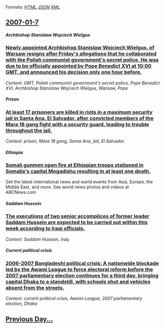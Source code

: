 
Formats: [HTML](2007/01/7/index.html)  [JSON](2007/01/7/index.json)  [XML](2007/01/7/index.xml)  

## [2007-01-7](/news/2007/01/7/index.md)

##### Archbishop Stanislaw Wojciech Wielgus
### [ Newly appointed Archbishop Stanislaw Wojciech Wielgus, of Warsaw resigns after Friday's allegations that he collaborated with the Polish communist government's secret police. He was due to be officially appointed by Pope Benedict XVI at 10:00 GMT, and announced his decision only one hour before. ](/news/2007/01/7/newly-appointed-archbishop-stanisaaw-wojciech-wielgus-of-warsaw-resigns-after-friday-s-allegations-that-he-collaborated-with-the-polish-c.md)
_Context: GMT, Polish communist government's secret police, Pope Benedict XVI, Archbishop Stanislaw Wojciech Wielgus, Warsaw, Pope_

##### Prison
### [ At least 17 prisoners are killed in riots in a maximum security jail in Santa Ana, El Salvador, after convicted members of the Mara 18 gang fight with a security guard, leading to trouble throughout the jail. ](/news/2007/01/7/at-least-17-prisoners-are-killed-in-riots-in-a-maximum-security-jail-in-santa-ana-el-salvador-after-convicted-members-of-the-mara-18-gang.md)
_Context: prison, Mara 18 gang, Santa Ana, jail, El Salvador_

##### Ethiopia
### [ Somali gunmen open fire at Ethiopian troops stationed in Somalia's capital Mogadishu resulting in at least one death. ](/news/2007/01/7/somali-gunmen-open-fire-at-ethiopian-troops-stationed-in-somalia-s-capital-mogadishu-resulting-in-at-least-one-death.md)
Get the latest international news and world events from Asia, Europe, the Middle East, and more. See world news photos and videos at ABCNews.com

##### Saddam Hussein
### [ The executions of two senior accomplices of former leader Saddam Hussein are expected to be carried out within this week according to Iraqi officials. ](/news/2007/01/7/the-executions-of-two-senior-accomplices-of-former-leader-saddam-hussein-are-expected-to-be-carried-out-within-this-week-according-to-iraqi.md)
_Context: Saddam Hussein, Iraq_

##### Current political crisis
### [ 2006-2007 Bangladeshi political crisis: A nationwide blockade led by the Awami League to force electoral reform before the 2007 parliamentary election continues for a third day, bringing capital Dhaka to a standstill, with schools shut and vehicles absent from the streets. ](/news/2007/01/7/2006a2007-bangladeshi-political-crisis-a-nationwide-blockade-led-by-the-awami-league-to-force-electoral-reform-before-the-2007-parliamen.md)
_Context: current political crisis, Awami League, 2007 parliamentary election, Dhaka_

## [Previous Day...](/news/2007/01/6/index.md)

